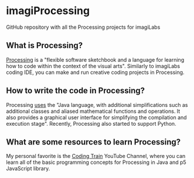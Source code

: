 # imagiProcessing
GitHub repository with all the Processing projects for imagiLabs

## What is Processing?

[Processing](https://processing.org/#:~:text=Processing%20is%20a%20flexible%20software,and%20visual%20literacy%20within%20technology.) is a "flexible software sketchbook and a language for learning how to code within the context of the visual arts". Similarly to imagiLabs coding IDE, you can make and run creative coding projects in Processing.

## How to write the code in Processing?

Processing [uses](https://en.wikipedia.org/wiki/Processing_(programming_language)) the "Java language, with additional simplifications such as additional classes and aliased mathematical functions and operations. It also provides a graphical user interface for simplifying the compilation and execution stage". Recently, Processing also started to support Python.

## What are some resources to learn Processing?

My personal favorite is the [Coding Train](https://www.youtube.com/user/shiffman) YouTube Channel, where you can learn all of the basic programming concepts for Processing in Java and p5 JavaScript library.

